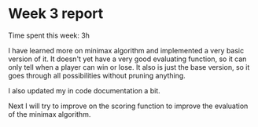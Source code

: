 # Week 3 report

Time spent this week: 3h

I have learned more on minimax algorithm and implemented a very basic version of it. It doesn't yet have a very good evaluating function, so it can only tell when a player can win or lose. It also is just the base version, so it goes through all possibilities without pruning anything.

I also updated my in code documentation a bit.

Next I will try to improve on the scoring function to improve the evaluation of the minimax algorithm.



